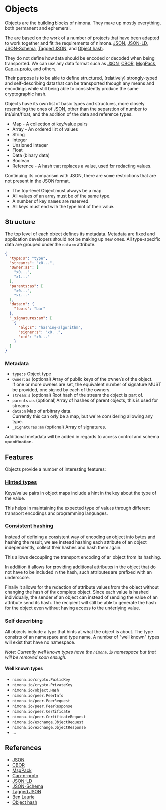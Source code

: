 # Objects

Objects are the building blocks of nimona.
They make up mostly everything, both permanent and ephemeral.

The are based on the work of a number of projects that have been adapted to
work together and fit the requirements of nimona.
[JSON], [JSON-LD], [JSON-Schema], [Tagged JSON], and [Object hash].

They do not define how data should be encoded or decoded when being transported.
We can use any data format such as [JSON], [CBOR], [MsgPack], [Cap-n-proto],
and others.

Their purpose is to be able to define structured, (relatively) strongly-typed
and self-describing data that can be transported through any means and encodings
while still being able to consistently produce the same cryptographic hash.

Objects have its own list of basic types and structures, more closely resembling
the ones of [JSON], other than the separation of number to int/uint/float, and
the addition of the data and reference types.

* Map - A collection of key/value pairs
* Array - An ordered list of values
* String
* Integer
* Unsigned Integer
* Float
* Data (binary data)
* Boolean
* Reference - A hash that replaces a value, used for redacting values.

Continuing its comparison with JSON, there are some restrictions that are not
present in the JSON format.

* The top-level Object must always be a map.
* All values of an array must be of the same type.
* A number of key names are reserved.
* All keys must end with the type hint of their value.

## Structure

The top level of each object defines its metadata.
Metadata are fixed and application developers should not be making up new ones.
All type-specific data are grouped under the `data:m` attribute.

```json
{
  "type:s": "type",
  "stream:s": "x0...",
  "Owner:as": [
    "x0...",
    "x1..."
  ],
  "parents:as": [
    "x0...",
    "x1..."
  ],
  "data:m": {
    "foo:s": "bar"
  },
  "_signatures:am": [
    {
      "alg:s": "hashing-algorithm",
      "signer:s": "x0...",
      "x:d": "x0..."
    }
  ]
}
```

### Metadata

* `type:s` Object type
* `Owner:as` (optional) Array of public keys of the owner/s of the object.  
  If one or more owners are set, the equivalent number of signature MUST be
  provided, one signed by each of the owners.
* `stream:s` (optional) Root hash of the stream the object is part of.  
* `parents:as` (optional) Array of hashes of parent objects, this is used
  for streams
* `data:m` Map of arbitrary data.  
  Currently this can only be a map, but we're considering allowing any type.
* `_signatures:am` (optional) Array of signatures.

Additional metadata will be added in regards to access control and schema
specification.

## Features

Objects provide a number of interesting features:

### [Hinted types](concepts-objects-hinting.md)

Keys/value pairs in object maps include a hint in the key about the type of
the value.

This helps in maintaining the expected type of values through different
transport encodings and programming languages.

### [Consistent hashing](concepts-objects-hashing.md)

Instead of defining a consistent way of encoding an object into bytes and
hashing the result, we are instead hashing each attribute of an object
independently, collect their hashes and hash them again.

This allows decoupling the transport encoding of an object from its hashing.

In addition it allows for providing additional attributes in the object that
do not have to be included in the hash, such attributes are prefixed with an
underscore.

Finally it allows for the redaction of attribute values from the object without
changing the hash of the complete object.
Since each value is hashed individually, the sender of an object can instead
of sending the value of an attribute send its hash.
The recipient will still be able to generate the hash for the object even
without having access to the underlying value.

### Self describing

All objects include a type that hints at what the object is about.
The type consists of an namespace and type name.
A number of "well known" types will exist that have no namespace.

_Note: Currently well known types have the `nimona.io` namespace but that will
be removed soon enough._

#### Well known types

* `nimona.io/crypto.PublicKey`
* `nimona.io/crypto.PrivateKey`
* `nimona.io/object.Hash`
* `nimona.io/peer.PeerInfo`
* `nimona.io/peer.PeerRequest`
* `nimona.io/peer.PeerResponse`
* `nimona.io/peer.Certificate`
* `nimona.io/peer.CertificateRequest`
* `nimona.io/exchange.ObjectRequest`
* `nimona.io/exchange.ObjectResponse`
* ...

## References

* [JSON]
* [CBOR]
* [MsgPack]
* [Cap-n-proto]
* [JSON-LD]
* [JSON-Schema]
* [Tagged JSON]
* [Ben Laurie]
* [Object hash]

[JSON]: https://www.json.org
[CBOR]: http://cbor.io
[MsgPack]: https://msgpack.org
[Cap-n-proto]: https://capnproto.org
[JSON-LD]: https://json-ld.org
[JSON-Schema]: https://json-schema.org
[Tagged JSON]: https://tjson.org
[Ben Laurie]: https://github.com/benlaurie
[Object hash]: https://github.com/benlaurie/objecthash
